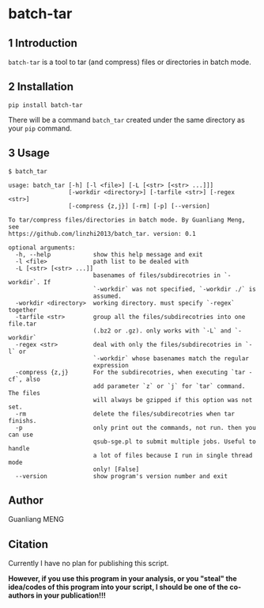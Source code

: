 # batch-tar

## 1 Introduction

`batch-tar` is a tool to tar (and compress) files or directories in batch mode.

## 2 Installation

    pip install batch-tar

There will be a command `batch_tar` created under the same directory as your `pip` command.

## 3 Usage

    $ batch_tar

    usage: batch_tar [-h] [-l <file>] [-L [<str> [<str> ...]]]
                     [-workdir <directory>] [-tarfile <str>] [-regex <str>]
                     [-compress {z,j}] [-rm] [-p] [--version]

    To tar/compress files/directories in batch mode. By Guanliang Meng, see
    https://github.com/linzhi2013/batch_tar. version: 0.1

    optional arguments:
      -h, --help            show this help message and exit
      -l <file>             path list to be dealed with
      -L [<str> [<str> ...]]
                            basenames of files/subdirecotries in `-workdir`. If
                            `-workdir` was not specified, `-workdir ./` is
                            assumed.
      -workdir <directory>  working directory. must specify `-regex` together
      -tarfile <str>        group all the files/subdirecotries into one file.tar
                            (.bz2 or .gz). only works with `-L` and `-workdir`
      -regex <str>          deal with only the files/subdirecotries in `-l` or
                            `-workdir` whose basenames match the regular
                            expression
      -compress {z,j}       For the subdirecotries, when executing `tar -cf`, also
                            add parameter `z` or `j` for `tar` command. The files
                            will always be gzipped if this option was not set.
      -rm                   delete the files/subdirecotries when tar finishs.
      -p                    only print out the commands, not run. then you can use
                            qsub-sge.pl to submit multiple jobs. Useful to handle
                            a lot of files because I run in single thread mode
                            only! [False]
      --version             show program's version number and exit

## Author
Guanliang MENG

## Citation

Currently I have no plan for publishing this script.

**However, if you use this program in your analysis, or you "steal" the idea/codes of this program into your script, I should be one of the co-authors in your publication!!!**




